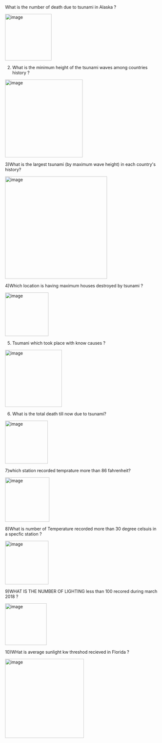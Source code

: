 What is the number of death due to tsunami in Alaska ?


<img width="152" alt="image" src="https://user-images.githubusercontent.com/100929072/156751988-b2a51bc4-50b3-4a86-a2e8-59924b090754.png">

2) What is the minimum height of the tsunami waves among countries history ?

<img width="254" alt="image" src="https://user-images.githubusercontent.com/100929072/156752935-806d6c9d-36f8-44b3-b52a-4901c8c5803e.png">

3)What is the largest tsunami (by maximum wave height) in each country's history?

<img width="334" alt="image" src="https://user-images.githubusercontent.com/100929072/156753517-6a339604-7e0f-4904-b7ef-e7bb577e87aa.png">

4)Which location is having maximum  houses destroyed by tsunami ?

<img width="142" alt="image" src="https://user-images.githubusercontent.com/100929072/156762572-b5b22dee-c482-429b-b789-a81078701986.png">

5) Tsumani which took place with know causes ?
<img width="186" alt="image" src="https://user-images.githubusercontent.com/100929072/156763274-4367364b-54a0-4b47-8cd5-0edc984d0dcf.png">

6) What is the total death till now due to tsunami?

<img width="140" alt="image" src="https://user-images.githubusercontent.com/100929072/156867524-61711dea-14de-48df-b28b-d3788436e6d0.png">

7)which station recorded temprature more than 86  fahrenheit?

<img width="145" alt="image" src="https://user-images.githubusercontent.com/100929072/156870927-a35640ac-e504-4423-94de-94ba325993a8.png">

8)What is number of Temperature recorded  more than 30 degree celsuis in a specfic  station ?

<img width="142" alt="image" src="https://user-images.githubusercontent.com/100929072/156872629-f9d2a827-fca9-4724-ad8f-a7a32fdb0720.png">

9)WHAT IS THE NUMBER OF LIGHTING less than 100 recored during march 2018 ?

<img width="136" alt="image" src="https://user-images.githubusercontent.com/100929072/156872780-b061351d-71b1-4e1f-93c0-f01a537a885c.png">

10)WHat is average sunlight kw threshod  recieved in Florida  ?

<img width="258" alt="image" src="https://user-images.githubusercontent.com/100929072/156873986-c603c22f-9dbc-493a-9d2c-d0a6455156ae.png">

